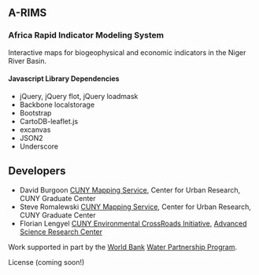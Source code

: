 ## A-RIMS ##
### Africa Rapid Indicator Modeling System ###

Interactive maps for biogeophysical and economic indicators
in the Niger River Basin.

#### Javascript Library Dependencies ####
* jQuery, jQuery flot, jQuery loadmask
* Backbone localstorage
* Bootstrap
* CartoDB-leaflet.js
* excanvas
* JSON2
* Underscore

## Developers ##
* David Burgoon	[CUNY Mapping Service](https://gcdi.commons.gc.cuny.edu/2012/01/17/cuny-mapping-service/), Center for Urban Research, CUNY Graduate Center
* Steve Romalewski [CUNY Mapping Service](https://gcdi.commons.gc.cuny.edu/2012/01/17/cuny-mapping-service/), Center for Urban Research, CUNY Graduate Center
* Florian Lengyel  [CUNY Environmental CrossRoads Initiative](http://asrc.cuny.edu/crossroads), [Advanced Science Research Center](http://asrc.cuny.edu)

Work supported in part by the [World Bank](http.worldbank.org)
[Water Partnership Program](http://water.worldbank.org/wpp).

License (coming soon!)
